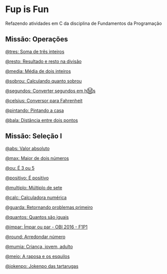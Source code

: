 # Fup is Fun
Refazendo atividades em C da disciplina de Fundamentos da Programação

## Missão: Operações
[@tres: Soma de três inteiros](https://github.com/mene1/Fup-is-Fun/tree/main/Soma3)

[@resto: Resultado e resto na divisão](https://github.com/mene1/Fup-is-Fun/tree/main/Divis%C3%A3o)

[@media: Média de dois inteiros](https://github.com/mene1/Fup-is-Fun/tree/main/Media)

[@sobrou: Calculando quanto sobrou](https://github.com/mene1/Fup-is-Fun/tree/main/Resto)

[@segundos: Converter segundos em h:m:s](https://github.com/mene1/Fup-is-Fun/tree/main/Converter)

[@celsius: Conversor para Fahrenheit](https://github.com/mene1/Fup-is-Fun/tree/main/Fahrenheit)

[@pintando: Pintando a casa](https://github.com/mene1/Fup-is-Fun/tree/main/Gimp)

[@bala: Distância entre dois pontos](https://github.com/mene1/Fup-is-Fun/tree/main/Amari)

## Missão: Seleção I
[@abs: Valor absoluto](https://github.com/mene1/Fup-is-Fun/tree/main/Absoluto)

[@max: Maior de dois números](https://github.com/mene1/Fup-is-Fun/tree/main/Maior)

[@ou: É 3 ou 5](https://github.com/mene1/Fup-is-Fun/tree/main/3ou5)

[@positivo: É positivo](https://github.com/mene1/Fup-is-Fun/tree/main/Positivo)

[@multiplo: Múltiplo de sete](https://github.com/mene1/Fup-is-Fun/tree/main/Seven)

[@calc: Calculadora numérica](https://github.com/mene1/Fup-is-Fun/tree/main/Calc)

[@guarda: Retornando problemas primeiro](https://github.com/mene1/Fup-is-Fun/tree/main/Perm)

[@quantos: Quantos são iguais](https://github.com/mene1/Fup-is-Fun/tree/main/Igual)

[@impar: Ímpar ou par - OBI 2016 - F1P1](https://github.com/mene1/Fup-is-Fun/tree/main/ParouImpar)

[@round: Arredondar número]()

[@mumia: Criança, jovem, adulto](https://github.com/mene1/Fup-is-Fun/tree/main/Age)

[@meio: A raposa e os esquilos]()

[@jokenpo: Jokenpo das tartarugas]()
